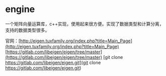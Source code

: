 # engine

一个矩阵向量运算库，c++实现，使用起来很方便。实现了数据类型和计算分离，支持的数据类型很多。

官网：[http://eigen.tuxfamily.org/index.php?title=Main_Page](http://eigen.tuxfamily.org/index.php?title=Main_Page)
[https://gitlab.com/libeigen/eigen/tree/master](https://gitlab.com/libeigen/eigen/tree/master)
[git clone https://gitlab.com/libeigen/eigen.git](git clone https://gitlab.com/libeigen/eigen.git)
